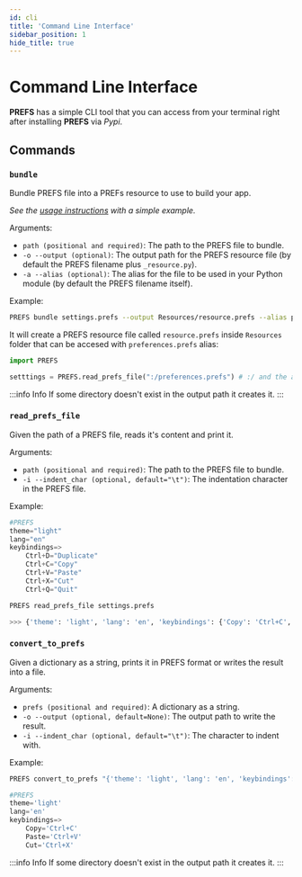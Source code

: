 ```yaml
---
id: cli
title: 'Command Line Interface'
sidebar_position: 1
hide_title: true
---
```


# Command Line Interface
**PREFS** has a simple CLI tool that you can access from your terminal right after installing **PREFS** via _Pypi_.

## Commands

### `bundle`
Bundle PREFS file into a PREFs resource to use to build your app.

_See the [usage instructions](resources.md) with a simple example._

Arguments:
- `path (positional and required)`: The path to the PREFS file to bundle.
- `-o --output (optional)`: The output path for the PREFS resource file (by default the PREFS filename plus `_resource.py`).
- `-a --alias (optional)`: The alias for the file to be used in your Python module (by default the PREFS filename itself).

Example:
```bash
PREFS bundle settings.prefs --output Resources/resource.prefs --alias preferences.prefs 
```
It will create a PREFS resource file called `resource.prefs` inside `Resources` folder that can be accesed with `preferences.prefs` alias:
```python
import PREFS

setttings = PREFS.read_prefs_file(":/preferences.prefs") # :/ and the alias
```

:::info Info
If some directory doesn't exist in the output path it creates it.
:::

### `read_prefs_file`
Given the path of a PREFS file, reads it's content and print it.

Arguments:
- `path (positional and required)`: The path to the PREFS file to bundle.
- `-i --indent_char (optional, default="\t")`: The indentation character in the PREFS file.

Example:
```python title="settings.prefs"
#PREFS
theme="light"
lang="en"
keybindings=>
    Ctrl+D="Duplicate"
    Ctrl+C="Copy"
    Ctrl+V="Paste"
    Ctrl+X="Cut"
    Ctrl+Q="Quit"
```
```bash
PREFS read_prefs_file settings.prefs

>>> {'theme': 'light', 'lang': 'en', 'keybindings': {'Copy': 'Ctrl+C', 'Paste': 'Ctrl+V', 'Cut': 'Ctrl+X'}}
```

### `convert_to_prefs`
Given a dictionary as a string, prints it in PREFS format or writes the result into a file.

Arguments:
- `prefs (positional and required)`: A dictionary as a string.
- `-o --output (optional, default=None)`: The output path to write the result.
- `-i --indent_char (optional, default="\t")`: The character to indent with.

Example:
```bash
PREFS convert_to_prefs "{'theme': 'light', 'lang': 'en', 'keybindings': {'Copy': 'Ctrl+C', 'Paste': 'Ctrl+V', 'Cut': 'Ctrl+X'}}" -o settings.prefs
```
```python title="settings.prefs"
#PREFS
theme='light'
lang='en'
keybindings=>
	Copy='Ctrl+C'
	Paste='Ctrl+V'
	Cut='Ctrl+X'
```

:::info Info
If some directory doesn't exist in the output path it creates it.
:::
